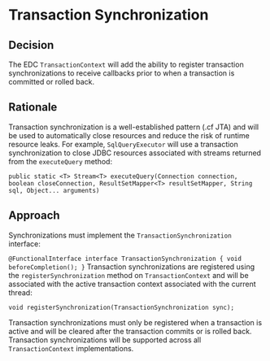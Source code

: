 # Transaction Synchronization

## Decision

The EDC `TransactionContext` will add the ability to register transaction synchronizations to receive callbacks prior to when a transaction is committed or rolled back.

## Rationale

Transaction synchronization is a well-established pattern (.cf JTA) and will be used to automatically close resources and reduce the risk of runtime resource leaks. For example,
`SqlQueryExecutor` will use a transaction synchronization to close JDBC resources associated with streams returned from the `executeQuery` method:

`
public static <T> Stream<T> executeQuery(Connection connection, boolean closeConnection, ResultSetMapper<T> resultSetMapper, String sql, Object... arguments)
`

## Approach

Synchronizations must implement the `TransactionSynchronization` interface:

`
@FunctionalInterface
interface TransactionSynchronization {
void beforeCompletion();
}
`
Transaction synchronizations are registered using the `registerSynchronization` method on `TransactionContext` and will be associated with the active transaction context associated
with the current thread:

`
void registerSynchronization(TransactionSynchronization sync);
`

Transaction synchronizations must only be registered when a transaction is active and will be cleared after the transaction commits or is rolled back. Transaction synchronizations
will be supported across all `TransactionContext` implementations. 
